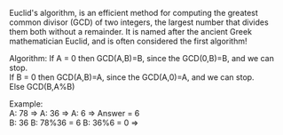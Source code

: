 Euclid's algorithm, is an efficient method for computing the greatest common divisor (GCD) of two integers, the largest number that divides them both without a remainder. It is named after the ancient Greek mathematician Euclid, and is often considered the first algorithm!

Algorithm:
If A = 0 then GCD(A,B)=B, since the GCD(0,B)=B, and we can stop.  
If B = 0 then GCD(A,B)=A, since the GCD(A,0)=A, and we can stop.  
Else GCD(B,A%B)

Example:
<br/>
A: 78   =>  A: 36           =>  A: 6            => Answer = 6 
<br/>
B: 36       B: 78%36 = 6        B: 36%6 = 0     => 
